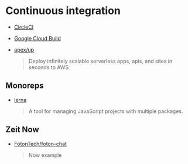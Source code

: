# Continuous integration

- [CircleCI](https://circleci.com/)
- [Google Cloud Build](https://cloud.google.com/cloud-build/)

- [apex/up](https://github.com/apex/up/)

  > Deploy infinitely scalable serverless apps, apis, and sites in seconds to AWS

## Monoreps

- [lerna](https://github.com/lerna/lerna)
  > A tool for managing JavaScript projects with multiple packages.

## Zeit Now

- [FotonTech/foton-chat](https://github.com/FotonTech/foton-chat)
  > Now example
